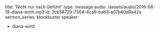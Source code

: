 title: 'Nicht nur nach Gefühl!'
type: message
audio: /assets/audio/2016-06-19-diana-wirth.mp3
id: 2cb58729-7304-4ca9-ba63-a07b60d9a42a
sermon_series: blockbuster
speaker:
  - diana-wirth
